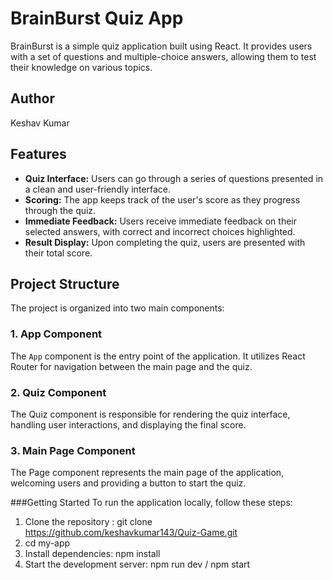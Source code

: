 # BrainBurst Quiz App

BrainBurst is a simple quiz application built using React. It provides users with a set of questions and multiple-choice answers, allowing them to test their knowledge on various topics.

## Author

Keshav Kumar

## Features

- **Quiz Interface:** Users can go through a series of questions presented in a clean and user-friendly interface.
- **Scoring:** The app keeps track of the user's score as they progress through the quiz.
- **Immediate Feedback:** Users receive immediate feedback on their selected answers, with correct and incorrect choices highlighted.
- **Result Display:** Upon completing the quiz, users are presented with their total score.

## Project Structure

The project is organized into two main components:

### 1. App Component

The `App` component is the entry point of the application. It utilizes React Router for navigation between the main page and the quiz.

### 2. Quiz Component
The Quiz component is responsible for rendering the quiz interface, handling user interactions, and displaying the final score.

### 3. Main Page Component
The Page component represents the main page of the application, welcoming users and providing a button to start the quiz.

###Getting Started
To run the application locally, follow these steps:
1. Clone the repository : git clone https://github.com/keshavkumar143/Quiz-Game.git
2. cd my-app
3. Install dependencies: npm install
4. Start the development server: npm run dev / npm start



